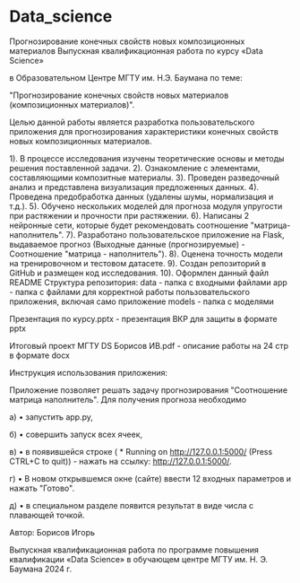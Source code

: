 # Data_science
Прогнозирование конечных свойств новых композиционных материалов Выпускная квалификационная работа по курсу «Data Science»

в Образовательном Центре МГТУ им. Н.Э. Баумана по теме:

"Прогнозирование конечных свойств новых материалов (композиционных материалов)".

Целью данной работы является разработка пользовательского приложения для прогнозирования характеристики конечных свойств новых композиционных материалов.

1). В процессе исследования изучены теоретические основы и методы решения поставленной задачи.
2). Ознакомление с элементами, составляющими композитные материалы.
3). Проведен разведочный анализ и представлена визуализация предложенных данных. 
4). Проведена предобработка данных (удалены шумы, нормализация и т.д.).
5). Обучено нескольких моделей для прогноза модуля упругости при растяжении и прочности при растяжении. 
6). Написаны 2 нейронные сети, которые будет рекомендовать соотношение "матрица-наполнитель".
7). Разработано пользовательское приложение на Flask, выдаваемое прогноз (Выходные данные (прогнозируемые) - Соотношение "матрица - наполнитель").
8). Оценена точность модели на тренировочном и тестовом датасете.
9). Создан репозиторий в GitHub и размещен код исследования.
10). Оформлен данный файл README
Структура репозитория:
data - папка с входными файлами
app - папка с файлами для корректной работы пользовательского приложения, включая само приложение
models - папка с моделями

Презентация по курсу.pptx - презентация ВКР для защиты в формате pptx

Итоговый проект МГТУ DS Борисов ИВ.pdf - описание работы на 24 стр в формате docx

Инструкция использования приложения:

Приложение позволяет решать задачу прогнозирования "Соотношение матрица наполнитель". Для получения прогноза необходимо

а) • запустить app.py,

б) • совершить запуск всех ячеек,

в) • в появившейся строке ( * Running on http://127.0.0.1:5000/ (Press CTRL+C to quit)) - нажать на ссылку: http://127.0.0.1:5000/.

г) • В новом открывшемся окне (сайте) ввести 12 входных параметров и нажать "Готово".

д) • в специальном разделе появится результат в виде числа с плавающей точкой.

Автор: Борисов Игорь

Выпускная квалификационная работа по программе повышения квалификации «Data Science» в обучающем центре МГТУ им. Н. Э. Баумана 2024 г.
